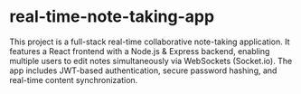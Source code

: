 # real-time-note-taking-app
This project is a full-stack real-time collaborative note-taking application. It features a React frontend with a Node.js &amp; Express backend, enabling multiple users to edit notes simultaneously via WebSockets (Socket.io). The app includes JWT-based authentication, secure password hashing, and real-time content synchronization.

